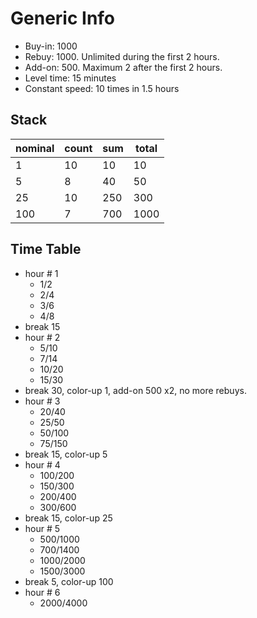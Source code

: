 # Generic Info

- Buy-in: 1000 
- Rebuy: 1000. Unlimited during the first 2 hours.
- Add-on: 500. Maximum 2 after the first 2 hours.
- Level time: 15 minutes
- Constant speed: 10 times in 1.5 hours

## Stack

|nominal|count|sum|total|
|-------|-----|---|-----|
|1      |10   |10 |10   |
|5      |8    |40 |50   |
|25     |10   |250|300  |
|100    |7    |700|1000 |

## Time Table

- hour # 1
  - 1/2
  - 2/4
  - 3/6
  - 4/8
- break 15
- hour # 2
  - 5/10
  - 7/14
  - 10/20
  - 15/30
- break 30, color-up 1, add-on 500 x2, no more rebuys.
- hour # 3
  - 20/40
  - 25/50
  - 50/100
  - 75/150
- break 15, color-up 5
- hour # 4
  - 100/200
  - 150/300
  - 200/400
  - 300/600
- break 15,  color-up 25
- hour # 5
  - 500/1000
  - 700/1400
  - 1000/2000
  - 1500/3000
- break 5, color-up 100
- hour # 6
  - 2000/4000


